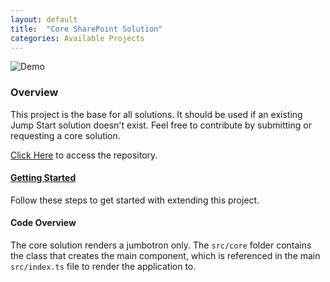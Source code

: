 ```yaml
---
layout: default
title:  "Core SharePoint Solution"
categories: Available Projects
---
```

![Demo](https://github.com/datta-framework/core-sp/blob/main/demo.png?raw=true)

### Overview

This project is the base for all solutions. It should be used if an existing Jump Start solution doesn't exist. Feel free to contribute by submitting or requesting a core solution.

[Click Here](https://github.com/datta-framework/core-sp) to access the repository.

#### [Getting Started](/jump-start-projects/overview)

Follow these steps to get started with extending this project.

#### Code Overview

The core solution renders a jumbotron only. The `src/core` folder contains the class that creates the main component, which is referenced in the main `src/index.ts` file to render the application to.

